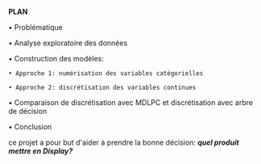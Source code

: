 **PLAN**  

• Problématique  


• Analyse exploratoire des données  

• Construction des modèles:  

    • Approche 1: numérisation des variables catégorielles  

    • Approche 2: discrétisation des variables continues  

• Comparaison de discrétisation avec MDLPC et discrétisation avec arbre de décision  

• Conclusion  




ce projet a pour but d'aider à prendre la bonne décision: ***quel produit mettre en Display?***
